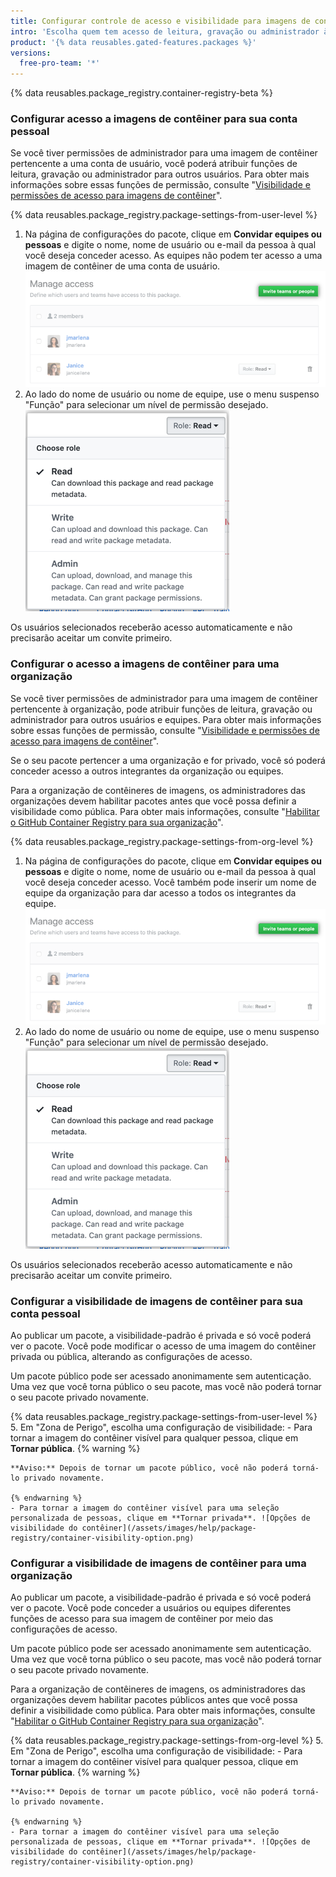 ```yaml
---
title: Configurar controle de acesso e visibilidade para imagens de contêiner
intro: 'Escolha quem tem acesso de leitura, gravação ou administrador à sua imagem de contêiner e a visibilidade das suas imagens de contêiner em {% data variables.product.prodname_dotcom %}.'
product: '{% data reusables.gated-features.packages %}'
versions:
  free-pro-team: '*'
---
```


{% data reusables.package_registry.container-registry-beta %}

### Configurar acesso a imagens de contêiner para sua conta pessoal

Se você tiver permissões de administrador para uma imagem de contêiner pertencente a uma conta de usuário, você poderá atribuir funções de leitura, gravação ou administrador para outros usuários. Para obter mais informações sobre essas funções de permissão, consulte "[Visibilidade e permissões de acesso para imagens de contêiner](/packages/getting-started-with-github-container-registry/about-github-container-registry#visibility-and-access-permissions-for-container-images)".

{% data reusables.package_registry.package-settings-from-user-level %}
1. Na página de configurações do pacote, clique em **Convidar equipes ou pessoas** e digite o nome, nome de usuário ou e-mail da pessoa à qual você deseja conceder acesso. As equipes não podem ter acesso a uma imagem de contêiner de uma conta de usuário. ![Botão de convite de acesso ao contêiner](/assets/images/help/package-registry/container-access-invite.png)
1. Ao lado do nome de usuário ou nome de equipe, use o menu suspenso "Função" para selecionar um nível de permissão desejado. ![Opções de acesso ao contêiner](/assets/images/help/package-registry/container-access-control-options.png)

Os usuários selecionados receberão acesso automaticamente e não precisarão aceitar um convite primeiro.

### Configurar o acesso a imagens de contêiner para uma organização

Se você tiver permissões de administrador para uma imagem de contêiner pertencente à organização, pode atribuir funções de leitura, gravação ou administrador para outros usuários e equipes. Para obter mais informações sobre essas funções de permissão, consulte "[Visibilidade e permissões de acesso para imagens de contêiner](/packages/getting-started-with-github-container-registry/about-github-container-registry#visibility-and-access-permissions-for-container-images)".

Se o seu pacote pertencer a uma organização e for privado, você só poderá conceder acesso a outros integrantes da organização ou equipes.

Para a organização de contêineres de imagens, os administradores das organizações devem habilitar pacotes antes que você possa definir a visibilidade como pública. Para obter mais informações, consulte "[Habilitar o GitHub Container Registry para sua organização](/packages/getting-started-with-github-container-registry/enabling-github-container-registry-for-your-organization)".

{% data reusables.package_registry.package-settings-from-org-level %}
1. Na página de configurações do pacote, clique em **Convidar equipes ou pessoas** e digite o nome, nome de usuário ou e-mail da pessoa à qual você deseja conceder acesso. Você também pode inserir um nome de equipe da organização para dar acesso a todos os integrantes da equipe. ![Botão de convite de acesso ao contêiner](/assets/images/help/package-registry/container-access-invite.png)
1. Ao lado do nome de usuário ou nome de equipe, use o menu suspenso "Função" para selecionar um nível de permissão desejado. ![Opções de acesso ao contêiner](/assets/images/help/package-registry/container-access-control-options.png)

Os usuários selecionados receberão acesso automaticamente e não precisarão aceitar um convite primeiro.

### Configurar a visibilidade de imagens de contêiner para sua conta pessoal

Ao publicar um pacote, a visibilidade-padrão é privada e só você poderá ver o pacote. Você pode modificar o acesso de uma imagem do contêiner privada ou pública, alterando as configurações de acesso.

Um pacote público pode ser acessado anonimamente sem autenticação. Uma vez que você torna público o seu pacote, mas você não poderá tornar o seu pacote privado novamente.

{% data reusables.package_registry.package-settings-from-user-level %}
5. Em "Zona de Perigo", escolha uma configuração de visibilidade:
    - Para tornar a imagem do contêiner visível para qualquer pessoa, clique em **Tornar pública**.
    {% warning %}

    **Aviso:** Depois de tornar um pacote público, você não poderá torná-lo privado novamente.

    {% endwarning %}
    - Para tornar a imagem do contêiner visível para uma seleção personalizada de pessoas, clique em **Tornar privada**. ![Opções de visibilidade do contêiner](/assets/images/help/package-registry/container-visibility-option.png)

### Configurar a visibilidade de imagens de contêiner para uma organização

Ao publicar um pacote, a visibilidade-padrão é privada e só você poderá ver o pacote. Você pode conceder a usuários ou equipes diferentes funções de acesso para sua imagem de contêiner por meio das configurações de acesso.

Um pacote público pode ser acessado anonimamente sem autenticação. Uma vez que você torna público o seu pacote, mas você não poderá tornar o seu pacote privado novamente.

Para a organização de contêineres de imagens, os administradores das organizações devem habilitar pacotes públicos antes que você possa definir a visibilidade como pública. Para obter mais informações, consulte "[Habilitar o GitHub Container Registry para sua organização](/packages/getting-started-with-github-container-registry/enabling-github-container-registry-for-your-organization)".

{% data reusables.package_registry.package-settings-from-org-level %}
5. Em "Zona de Perigo", escolha uma configuração de visibilidade:
    - Para tornar a imagem do contêiner visível para qualquer pessoa, clique em **Tornar pública**.
    {% warning %}

    **Aviso:** Depois de tornar um pacote público, você não poderá torná-lo privado novamente.

    {% endwarning %}
    - Para tornar a imagem do contêiner visível para uma seleção personalizada de pessoas, clique em **Tornar privada**. ![Opções de visibilidade do contêiner](/assets/images/help/package-registry/container-visibility-option.png)
